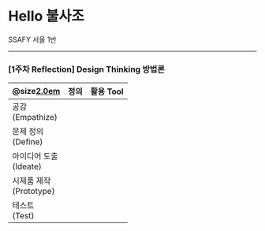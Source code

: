 # Hello 불사조
SSAFY 서울 1반


---

### [1주차 Reflection] Design Thinking 방법론

| @size[2.0em](단계)                         | 정의 | 활용 Tool |
| ---------------------------- | ---- | --------- |
| 공감<br />(Empathize)        |      |           |
| 문제 정의<br />(Define)      |      |           |
| 아이디어 도출<br />(Ideate)  |      |           |
| 시제품 제작<br />(Prototype) |      |           |
| 테스트<br />(Test)           |      |           |
